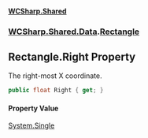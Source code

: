 #### [WCSharp\.Shared](README.md 'README')
### [WCSharp\.Shared\.Data](WCSharp.Shared.Data.md 'WCSharp\.Shared\.Data').[Rectangle](WCSharp.Shared.Data.Rectangle.md 'WCSharp\.Shared\.Data\.Rectangle')

## Rectangle\.Right Property

The right\-most X coordinate\.

```csharp
public float Right { get; }
```

#### Property Value
[System\.Single](https://learn.microsoft.com/en-us/dotnet/api/system.single 'System\.Single')